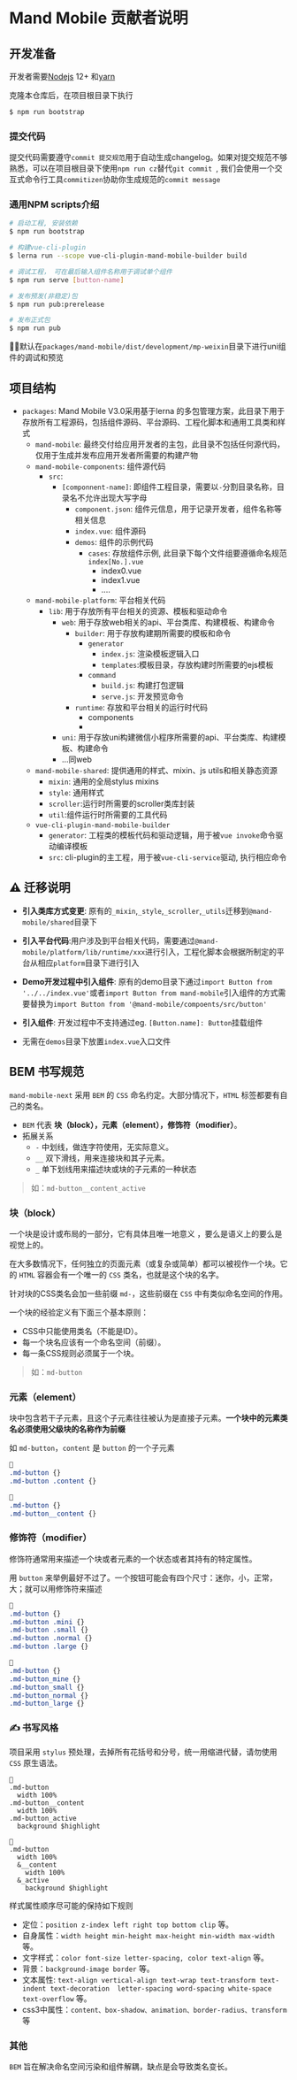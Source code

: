 # Mand Mobile 贡献者说明

## 开发准备

开发者需要[Nodejs](https://nodejs.org/en/) 12+ 和[yarn](https://yarnpkg.com/en/docs/install)

克隆本仓库后，在项目根目录下执行 

```sh
$ npm run bootstrap
```

### 提交代码

提交代码需要遵守`commit 提交规范`用于自动生成changelog。如果对提交规范不够熟悉，可以在项目根目录下使用`npm run cz`替代`git commit `, 我们会使用一个交互式命令行工具`commitizen`协助你生成规范的`commit message`

### 通用NPM scripts介绍

```sh
# 启动工程, 安装依赖
$ npm run bootstrap

# 构建vue-cli-plugin
$ lerna run --scope vue-cli-plugin-mand-mobile-builder build

# 调试工程， 可在最后输入组件名称用于调试单个组件
$ npm run serve [button-name]

# 发布预发(非稳定)包
$ npm run pub:prerelease

# 发布正式包
$ npm run pub
```

:tipping_hand_man:默认在`packages/mand-mobile/dist/development/mp-weixin`目录下进行uni组件的调试和预览

## 项目结构

- `packages`: Mand Mobile V3.0采用基于lerna 的多包管理方案，此目录下用于存放所有工程源码，包括组件源码、平台源码、工程化脚本和通用工具类和样式
  - `mand-mobile`: 最终交付给应用开发者的主包，此目录不包括任何源代码，仅用于生成并发布应用开发者所需要的构建产物
  - `mand-mobile-components`: 组件源代码
    - `src`:
      - `[componnent-name]`: 即组件工程目录，需要以`-`分割目录名称，目录名不允许出现大写字母
        - `component.json`: 组件元信息，用于记录开发者，组件名称等相关信息
        - `index.vue`: 组件源码
        - `demos`: 组件的示例代码
          - `cases`: 存放组件示例, 此目录下每个文件组要遵循命名规范`index[No.].vue`
            - index0.vue
            - index1.vue
            - ....
  - `mand-mobile-platform`: 平台相关代码
    - `lib`: 用于存放所有平台相关的资源、模板和驱动命令
      - `web`: 用于存放web相关的api、平台类库、构建模板、构建命令
        - `builder`: 用于存放构建期所需要的模板和命令
          - `generator`
            - `index.js`: 渲染模板逻辑入口
            - `templates`:模板目录，存放构建时所需要的ejs模板
          - `command`
            - `build.js`: 构建打包逻辑
            - `serve.js`: 开发预览命令
        - `runtime`: 存放和平台相关的运行时代码
          - components
          - 
      -  `uni`: 用于存放uni构建微信小程序所需要的api、平台类库、构建模板、构建命令
        - ...同web
  - `mand-mobile-shared`: 提供通用的样式、mixin、js utils和相关静态资源
    - `mixin`: 通用的全局stylus mixins
    - `style`: 通用样式
    - `scroller`:运行时所需要的scroller类库封装
    - `util`:组件运行时所需要的工具代码
  - `vue-cli-plugin-mand-mobile-builder`
    - `generator`: 工程类的模板代码和驱动逻辑，用于被`vue invoke`命令驱动编译模板
    - `src`: cli-plugin的主工程，用于被`vue-cli-service`驱动, 执行相应命令

## :warning: 迁移说明

- **引入类库方式变更**: 原有的`_mixin`,`_style`,`_scroller`,`_utils`迁移到`@mand-mobile/shared`目录下

- **引入平台代码**:用户涉及到平台相关代码，需要通过`@mand-mobile/platform/lib/runtime/xxx`进行引入，工程化脚本会根据所制定的平台从相应`platform`目录下进行引入

- **Demo开发过程中引入组件**: 原有的demo目录下通过`import Button from '../../index.vue'`或者`import Button from mand-mobile`引入组件的方式需要替换为`import Button from '@mand-mobile/compoents/src/button'`

- **引入组件**: 开发过程中不支持通过eg. `[Button.name]: Button`挂载组件

- 无需在`demos`目录下放置`index.vue`入口文件

## BEM 书写规范

`mand-mobile-next` 采用 `BEM` 的 `CSS` 命名约定。大部分情况下，`HTML` 标签都要有自己的类名。
- `BEM` 代表 **块（block），元素（element），修饰符（modifier）**。  
- 拓展关系
  - `-` 中划线，做连字符使用，无实际意义。
  - `__` 双下滑线，用来连接块和其子元素。
  - `_` 单下划线用来描述块或块的子元素的一种状态
> 如：`md-button__content_active`

### 块（block）

一个块是设计或布局的一部分，它有具体且唯一地意义 ，要么是语义上的要么是视觉上的。

在大多数情况下，任何独立的页面元素（或复杂或简单）都可以被视作一个块。它的 `HTML` 容器会有一个唯一的 `CSS` 类名，也就是这个块的名字。

针对块的CSS类名会加一些前缀 `md-`，这些前缀在 `CSS` 中有类似命名空间的作用。  

一个块的经验定义有下面三个基本原则：

- CSS中只能使用类名（不能是ID）。
- 每一个块名应该有一个命名空间（前缀）。
- 每一条CSS规则必须属于一个块。
> 如：`md-button`

### 元素（element）

块中包含若干子元素，且这个子元素往往被认为是直接子元素。**一个块中的元素类名必须使用父级块的名称作为前缀**  

如 `md-button`，`content` 是 `button` 的一个子元素
```css
👋
.md-button {}
.md-button .content {}

👏
.md-button {}
.md-button__content {}
```

### 修饰符（modifier）

修饰符通常用来描述一个块或者元素的一个状态或者其持有的特定属性。

用 `button` 来举例最好不过了。一个按钮可能会有四个尺寸：迷你，小，正常，大；就可以用修饰符来描述
```css
👋
.md-button {}
.md-button .mini {}
.md-button .small {}
.md-button .normal {}
.md-button .large {}

👏
.md-button {}
.md-button_mine {}
.md-button_small {}
.md-button_normal {}
.md-button_large {}
```

### ✍️ 书写风格

项目采用 `stylus` 预处理，去掉所有花括号和分号，统一用缩进代替，请勿使用 `CSS` 原生语法。

```stylus
👋
.md-button
  width 100%
.md-button__content
  width 100%
.md-button_active
  background $highlight

👏
.md-button
  width 100%
  &__content
    width 100%
  &_active
    background $highlight
```
样式属性顺序尽可能的保持如下规则
- 定位：`position z-index left right top bottom clip` 等。
- 自身属性：`width height min-height max-height min-width max-width` 等。
- 文字样式：`color font-size letter-spacing, color text-align` 等。
- 背景：`background-image border` 等。
- 文本属性: `text-align vertical-align text-wrap text-transform text-indent text-decoration  letter-spacing word-spacing white-space text-overflow` 等。
- css3中属性：`content、box-shadow、animation、border-radius、transform` 等

### 其他
`BEM` 旨在解决命名空间污染和组件解耦，缺点是会导致类名变长。
